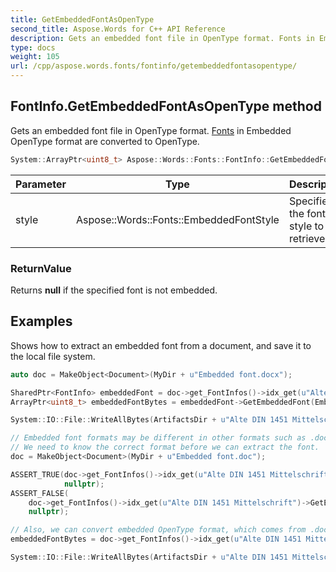 ```yaml
---
title: GetEmbeddedFontAsOpenType
second_title: Aspose.Words for C++ API Reference
description: Gets an embedded font file in OpenType format. Fonts in Embedded OpenType format are converted to OpenType. 
type: docs
weight: 105
url: /cpp/aspose.words.fonts/fontinfo/getembeddedfontasopentype/
---
```

## FontInfo.GetEmbeddedFontAsOpenType method


Gets an embedded font file in OpenType format. [Fonts](../../) in Embedded OpenType format are converted to OpenType.

```cpp
System::ArrayPtr<uint8_t> Aspose::Words::Fonts::FontInfo::GetEmbeddedFontAsOpenType(Aspose::Words::Fonts::EmbeddedFontStyle style)
```


| Parameter | Type | Description |
| --- | --- | --- |
| style | Aspose::Words::Fonts::EmbeddedFontStyle | Specifies the font style to retrieve. |

### ReturnValue


Returns **null** if the specified font is not embedded.

## Examples




Shows how to extract an embedded font from a document, and save it to the local file system. 
```cpp
auto doc = MakeObject<Document>(MyDir + u"Embedded font.docx");

SharedPtr<FontInfo> embeddedFont = doc->get_FontInfos()->idx_get(u"Alte DIN 1451 Mittelschrift");
ArrayPtr<uint8_t> embeddedFontBytes = embeddedFont->GetEmbeddedFont(EmbeddedFontFormat::OpenType, EmbeddedFontStyle::Regular);

System::IO::File::WriteAllBytes(ArtifactsDir + u"Alte DIN 1451 Mittelschrift.ttf", embeddedFontBytes);

// Embedded font formats may be different in other formats such as .doc.
// We need to know the correct format before we can extract the font.
doc = MakeObject<Document>(MyDir + u"Embedded font.doc");

ASSERT_TRUE(doc->get_FontInfos()->idx_get(u"Alte DIN 1451 Mittelschrift")->GetEmbeddedFont(EmbeddedFontFormat::OpenType, EmbeddedFontStyle::Regular) ==
            nullptr);
ASSERT_FALSE(
    doc->get_FontInfos()->idx_get(u"Alte DIN 1451 Mittelschrift")->GetEmbeddedFont(EmbeddedFontFormat::EmbeddedOpenType, EmbeddedFontStyle::Regular) ==
    nullptr);

// Also, we can convert embedded OpenType format, which comes from .doc documents, to OpenType.
embeddedFontBytes = doc->get_FontInfos()->idx_get(u"Alte DIN 1451 Mittelschrift")->GetEmbeddedFontAsOpenType(EmbeddedFontStyle::Regular);

System::IO::File::WriteAllBytes(ArtifactsDir + u"Alte DIN 1451 Mittelschrift.otf", embeddedFontBytes);
```

